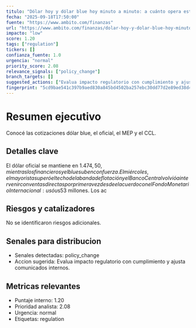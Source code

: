 ```yaml
---
titulo: "Dólar hoy y dólar blue hoy minuto a minuto: a cuánto opera este jueves 18 de septiembre"
fecha: "2025-09-18T17:50:00"
fuente: "https://www.ambito.com/finanzas"
url: "https://www.ambito.com/finanzas/dolar-hoy-y-dolar-blue-hoy-minuto-minuto-cuanto-opera-este-jueves-18-septiembre-n6191841"
impacto: "low"
score: 1.20
tags: ["regulation"]
tickers: []
confianza_fuente: 1.0
urgencia: "normal"
priority_score: 2.08
relevance_signals: ["policy_change"]
branch_targets: []
suggested_actions: ["Evalua impacto regulatorio con cumplimiento y ajusta comunicados internos."]
fingerprint: "5cd9bae541c397b9aed830a845bd4502ba257ebc30dd77d2e89ed38d493324fe"
---
```


# Resumen ejecutivo
Conocé las cotizaciones dólar blue, el oficial, el MEP y el CCL.

## Detalles clave
El dólar oficial se mantiene en $1.474,50, mientras los financieros y el blue suben con fuerza. El
miércoles, el mayorista superó el techo de la banda de flotación y el Banco Central volvió a
intervenir con ventas directas por primera vez desde el acuerdo con el Fondo Monetario
Internacional: usó u$s53 millones. Los ac

## Riesgos y catalizadores
No se identificaron riesgos adicionales.

## Senales para distribucion
- Senales detectadas: policy_change
- Accion sugerida: Evalua impacto regulatorio con cumplimiento y ajusta comunicados internos.

## Metricas relevantes
- Puntaje interno: 1.20
- Prioridad analista: 2.08
- Urgencia: normal
- Etiquetas: regulation
